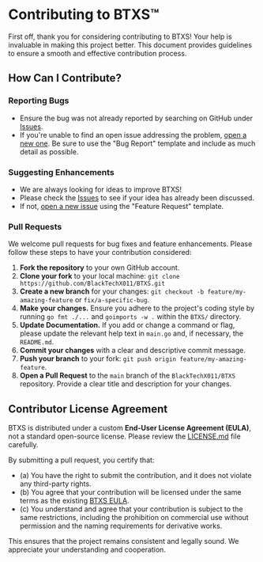 
# Contributing to BTXS™

First off, thank you for considering contributing to BTXS! Your help is invaluable in making this project better. This document provides guidelines to ensure a smooth and effective contribution process.


## How Can I Contribute?

### Reporting Bugs

- Ensure the bug was not already reported by searching on GitHub under [Issues](https://github.com/BlackTechX011/BTXS/issues).
- If you're unable to find an open issue addressing the problem, [open a new one](https://github.com/BlackTechX011/BTXS/issues/new/choose). Be sure to use the "Bug Report" template and include as much detail as possible.

### Suggesting Enhancements

- We are always looking for ideas to improve BTXS!
- Please check the [Issues](https://github.com/BlackTechX011/BTXS/issues) to see if your idea has already been discussed.
- If not, [open a new issue](https://github.com/BlackTechX011/BTXS/issues/new/choose) using the "Feature Request" template.

### Pull Requests

We welcome pull requests for bug fixes and feature enhancements. Please follow these steps to have your contribution considered:

1.  **Fork the repository** to your own GitHub account.
2.  **Clone your fork** to your local machine: `git clone https://github.com/BlackTechX011/BTXS.git`
3.  **Create a new branch** for your changes: `git checkout -b feature/my-amazing-feature` or `fix/a-specific-bug`.
4.  **Make your changes.** Ensure you adhere to the project's coding style by running `go fmt ./...` and `goimports -w .` within the `BTXS/` directory.
5.  **Update Documentation.** If you add or change a command or flag, please update the relevant help text in `main.go` and, if necessary, the `README.md`.
6.  **Commit your changes** with a clear and descriptive commit message.
7.  **Push your branch** to your fork: `git push origin feature/my-amazing-feature`.
8.  **Open a Pull Request** to the `main` branch of the `BlackTechX011/BTXS` repository. Provide a clear title and description for your changes.

## Contributor License Agreement

BTXS is distributed under a custom **End-User License Agreement (EULA)**, not a standard open-source license. Please review the [LICENSE.md](LICENSE.md) file carefully.

By submitting a pull request, you certify that:
- (a) You have the right to submit the contribution, and it does not violate any third-party rights.
- (b) You agree that your contribution will be licensed under the same terms as the existing [BTXS EULA](LICENSE.md).
- (c) You understand and agree that your contribution is subject to the same restrictions, including the prohibition on commercial use without permission and the naming requirements for derivative works.

This ensures that the project remains consistent and legally sound. We appreciate your understanding and cooperation.
